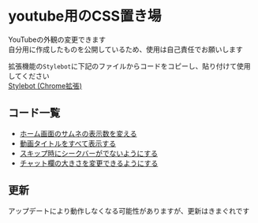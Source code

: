 # youtube用のCSS置き場  
YouTubeの外観の変更できます  
自分用に作成したものを公開しているため、使用は自己責任でお願いします

拡張機能の`Stylebot`に下記のファイルからコードをコピーし、貼り付けて使用してください  
[Stylebot (Chrome拡張)](https://chromewebstore.google.com/detail/stylebot/oiaejidbmkiecgbjeifoejpgmdaleoha?hl=ja)

## コード一覧
+ [ホーム画面のサムネの表示数を変える](https://github.com/cccase/CSS_YouTube/blob/main/HomeGrid.txt)
+ [動画タイトルをすべて表示する](https://github.com/cccase/CSS_YouTube/blob/main/FullTitle.txt)
+ [スキップ時にシークバーがでないようにする](https://github.com/cccase/CSS_YouTube/blob/main/HideUIOnSkip.txt)
+ [チャット欄の大きさを変更できるようにする](https://github.com/cccase/CSS_YouTube/blob/main/LargeChat.txt)


## 更新
アップデートにより動作しなくなる可能性がありますが、更新はきまぐれです
